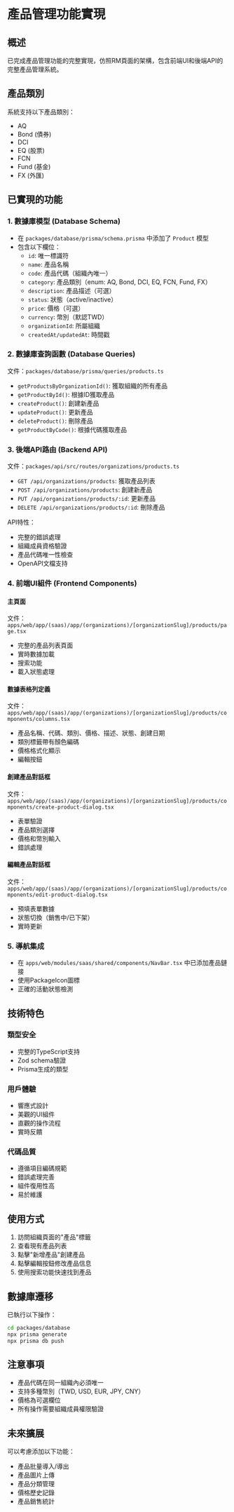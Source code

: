 # 產品管理功能實現

## 概述
已完成產品管理功能的完整實現，仿照RM頁面的架構，包含前端UI和後端API的完整產品管理系統。

## 產品類別
系統支持以下產品類別：
- AQ
- Bond (債券)
- DCI
- EQ (股票)
- FCN
- Fund (基金)
- FX (外匯)

## 已實現的功能

### 1. 數據庫模型 (Database Schema)
- 在 `packages/database/prisma/schema.prisma` 中添加了 `Product` 模型
- 包含以下欄位：
  - `id`: 唯一標識符
  - `name`: 產品名稱
  - `code`: 產品代碼（組織內唯一）
  - `category`: 產品類別（enum: AQ, Bond, DCI, EQ, FCN, Fund, FX）
  - `description`: 產品描述（可選）
  - `status`: 狀態（active/inactive）
  - `price`: 價格（可選）
  - `currency`: 幣別（默認TWD）
  - `organizationId`: 所屬組織
  - `createdAt/updatedAt`: 時間戳

### 2. 數據庫查詢函數 (Database Queries)
文件：`packages/database/prisma/queries/products.ts`
- `getProductsByOrganizationId()`: 獲取組織的所有產品
- `getProductById()`: 根據ID獲取產品
- `createProduct()`: 創建新產品
- `updateProduct()`: 更新產品
- `deleteProduct()`: 刪除產品
- `getProductByCode()`: 根據代碼獲取產品

### 3. 後端API路由 (Backend API)
文件：`packages/api/src/routes/organizations/products.ts`
- `GET /api/organizations/products`: 獲取產品列表
- `POST /api/organizations/products`: 創建新產品
- `PUT /api/organizations/products/:id`: 更新產品
- `DELETE /api/organizations/products/:id`: 刪除產品

API特性：
- 完整的錯誤處理
- 組織成員資格驗證
- 產品代碼唯一性檢查
- OpenAPI文檔支持

### 4. 前端UI組件 (Frontend Components)

#### 主頁面
文件：`apps/web/app/(saas)/app/(organizations)/[organizationSlug]/products/page.tsx`
- 完整的產品列表頁面
- 實時數據加載
- 搜索功能
- 載入狀態處理

#### 數據表格列定義
文件：`apps/web/app/(saas)/app/(organizations)/[organizationSlug]/products/components/columns.tsx`
- 產品名稱、代碼、類別、價格、描述、狀態、創建日期
- 類別標籤帶有顏色編碼
- 價格格式化顯示
- 編輯按鈕

#### 創建產品對話框
文件：`apps/web/app/(saas)/app/(organizations)/[organizationSlug]/products/components/create-product-dialog.tsx`
- 表單驗證
- 產品類別選擇
- 價格和幣別輸入
- 錯誤處理

#### 編輯產品對話框
文件：`apps/web/app/(saas)/app/(organizations)/[organizationSlug]/products/components/edit-product-dialog.tsx`
- 預填表單數據
- 狀態切換（銷售中/已下架）
- 實時更新

### 5. 導航集成
- 在 `apps/web/modules/saas/shared/components/NavBar.tsx` 中已添加產品鏈接
- 使用PackageIcon圖標
- 正確的活動狀態檢測

## 技術特色

### 類型安全
- 完整的TypeScript支持
- Zod schema驗證
- Prisma生成的類型

### 用戶體驗
- 響應式設計
- 美觀的UI組件
- 直觀的操作流程
- 實時反饋

### 代碼品質
- 遵循項目編碼規範
- 錯誤處理完善
- 組件復用性高
- 易於維護

## 使用方式

1. 訪問組織頁面的"產品"標籤
2. 查看現有產品列表
3. 點擊"新增產品"創建產品
4. 點擊編輯按鈕修改產品信息
5. 使用搜索功能快速找到產品

## 數據庫遷移

已執行以下操作：
```bash
cd packages/database
npx prisma generate
npx prisma db push
```

## 注意事項

- 產品代碼在同一組織內必須唯一
- 支持多種幣別（TWD, USD, EUR, JPY, CNY）
- 價格為可選欄位
- 所有操作需要組織成員權限驗證

## 未來擴展

可以考慮添加以下功能：
- 產品批量導入/導出
- 產品圖片上傳
- 產品分類管理
- 價格歷史記錄
- 產品銷售統計 
